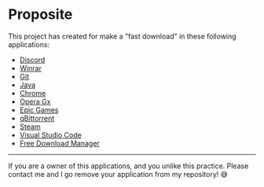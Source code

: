# Proposite
This project has created for make a "fast download" in these following applications:
<ul>
  <li>
    <a href="https://discord.com">Discord</a>
  </li>
<li>
    <a href="https://www.win-rar.com/start.html">Winrar</a>
  </li>
  <li>
    <a href="https://git-scm.com">Git</a>
  </li>
  <li>
    <a href="https://www.java.com/pt-BR/">Java</a>
  </li>
  <li>
    <a href="www.google.pt/intl/pt-PT/chrome/">Chrome</a>
  </li>
  <li>
    <a href="https://www.opera.com/pt-br/gx/gx-browser">Opera Gx</a>
  </li>
  <li>
    <a href="https://store.epicgames.com/pt-BR/">Epic Games</a>
  </li>
  <li>
    <a href="https://www.qbittorrent.org/download">qBittorrent</a>
  </li>
  <li>
    <a href="https://store.steampowered.com/">Steam</a>
  </li>
  <li>
    <a href="https://code.visualstudio.com">Visual Studio Code</a>
  </li>
  <li>
    <a href="https://www.freedownloadmanager.org/pt/">Free Download Manager</a>
  </li>
</ul>
<hr>
<p>If you are a owner of this applications, and you unlike this practice. Please contact me and I go remove your application from my repository! 😅</p>
